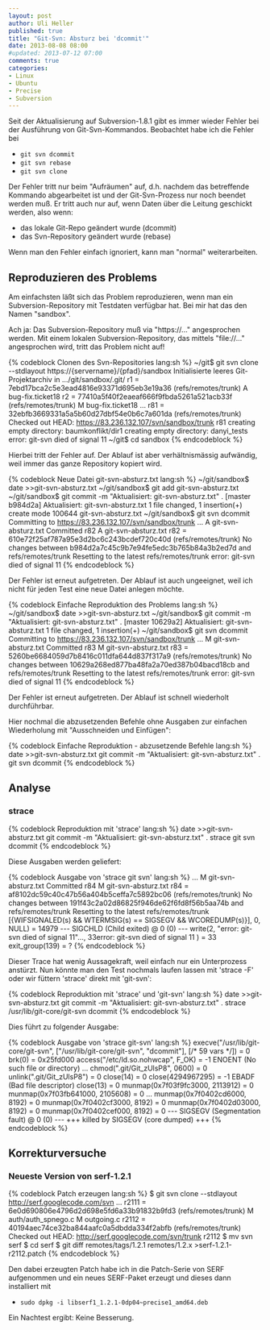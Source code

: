 ```yaml
---
layout: post
author: Uli Heller
published: true
title: "Git-Svn: Absturz bei 'dcommit'"
date: 2013-08-08 08:00
#updated: 2013-07-12 07:00
comments: true
categories:
- Linux
- Ubuntu
- Precise
- Subversion
---
```


Seit der Aktualisierung auf Subversion-1.8.1 gibt es immer wieder
Fehler bei der Ausführung von Git-Svn-Kommandos. Beobachtet habe ich
die Fehler bei

* `git svn dcommit`
* `git svn rebase`
* `git svn clone`

Der Fehler tritt nur beim "Aufräumen" auf, d.h. nachdem das betreffende
Kommando abgearbeitet ist und der Git-Svn-Prozess nur noch beendet werden
muß. Er tritt auch nur auf, wenn Daten über die Leitung geschickt werden,
also wenn:

* das lokale Git-Repo geändert wurde (dcommit)
* das Svn-Repository geändert wurde (rebase)

Wenn man den Fehler einfach ignoriert, kann man "normal" weiterarbeiten.

<!-- more -->

## Reproduzieren des Problems

Am einfachsten läßt sich das Problem reproduzieren, wenn man ein
Subversion-Repository mit Testdaten verfügbar hat. Bei mir hat das den Namen
"sandbox".

Ach ja: Das Subversion-Repository muß via "https://..." angesprochen werden.
Mit einem lokalen Subversion-Repository,
das mittels "file://..." angesprochen wird,
tritt das Problem nicht auf!
 
{% codeblock Clonen des Svn-Repositories lang:sh %}
~/git$ git svn clone --stdlayout https://{servername}/{pfad}/sandbox
Initialisierte leeres Git-Projektarchiv in .../git/sandbox/.git/
r1 = 7ebd17bca2c5e3ead4816e93371d695eb3e19a36 (refs/remotes/trunk)
	A	bug-fix.ticket18
r2 = 77410a5f40f2eaeaf666f9fbda5261a521acb33f (refs/remotes/trunk)
	M	bug-fix.ticket18
...
r81 = 32ebfb3669331a5a5b60d27dbf54e0b6c7a601da (refs/remotes/trunk)
Checked out HEAD:
  https://83.236.132.107/svn/sandbox/trunk r81
creating empty directory: baumkonflikt/dir1
creating empty directory: danyi_tests
error: git-svn died of signal 11
~/git$ cd sandbox
{% endcodeblock %}

Hierbei tritt der Fehler auf. Der Ablauf ist aber verhältnismässig aufwändig,
weil immer das ganze Repository kopiert wird.

{% codeblock Neue Datei git-svn-absturz.txt lang:sh %}
~/git/sandbox$ date >>git-svn-absturz.txt
~/git/sandbox$ git add git-svn-absturz.txt
~/git/sandbox$ git commit -m "Aktualisiert: git-svn-absturz.txt" .
[master b984d2a] Aktualisiert: git-svn-absturz.txt
 1 file changed, 1 insertion(+)
 create mode 100644 git-svn-absturz.txt
~/git/sandbox$ git svn dcommit
Committing to https://83.236.132.107/svn/sandbox/trunk ...
	A	git-svn-absturz.txt
Committed r82
	A	git-svn-absturz.txt
r82 = 610e72f25af787a95e3d2bc6c243bcdef720c40d (refs/remotes/trunk)
No changes between b984d2a7c45c9b7e94fe5edc3b765b84a3b2ed7d and refs/remotes/trunk
Resetting to the latest refs/remotes/trunk
error: git-svn died of signal 11
{% endcodeblock %}

Der Fehler ist erneut aufgetreten. Der Ablauf ist auch ungeeignet, weil ich
nicht für jeden Test eine neue Datei anlegen möchte.

{% codeblock Einfache Reproduktion des Problems lang:sh %}
~/git/sandbox$ date >>git-svn-absturz.txt
~/git/sandbox$ git commit -m "Aktualisiert: git-svn-absturz.txt" .
[master 10629a2] Aktualisiert: git-svn-absturz.txt
 1 file changed, 1 insertion(+)
~/git/sandbox$ git svn dcommit
Committing to https://83.236.132.107/svn/sandbox/trunk ...
	M	git-svn-absturz.txt
Committed r83
	M	git-svn-absturz.txt
r83 = 5260be6684059d7b8416c011dfa644d837f317a9 (refs/remotes/trunk)
No changes between 10629a268ed877ba48fa2a70ed387b04bacd18cb and refs/remotes/trunk
Resetting to the latest refs/remotes/trunk
error: git-svn died of signal 11
{% endcodeblock %}

Der Fehler ist erneut aufgetreten. Der Ablauf ist schnell wiederholt
durchführbar.

Hier nochmal die abzusetzenden Befehle ohne Ausgaben zur einfachen
Wiederholung mit "Ausschneiden und Einfügen":

{% codeblock Einfache Reproduktion - abzusetzende Befehle lang:sh %}
date >>git-svn-absturz.txt
git commit -m "Aktualisiert: git-svn-absturz.txt" .
git svn dcommit
{% endcodeblock %}

## Analyse

### strace

{% codeblock Reproduktion mit 'strace' lang:sh %}
date >>git-svn-absturz.txt
git commit -m "Aktualisiert: git-svn-absturz.txt" .
strace git svn dcommit
{% endcodeblock %}

Diese Ausgaben werden geliefert:

{% codeblock Ausgabe von 'strace git svn' lang:sh %}
...
	M	git-svn-absturz.txt
Committed r84
	M	git-svn-absturz.txt
r84 = af8102dc59c40c47b56a404b5ceffa7c5892bc06 (refs/remotes/trunk)
No changes between 191f43c2a02d86825f946de62f6fd8f56b5aa74b and refs/remotes/trunk
Resetting to the latest refs/remotes/trunk
[{WIFSIGNALED(s) && WTERMSIG(s) == SIGSEGV && WCOREDUMP(s)}], 0, NULL) = 14979
--- SIGCHLD (Child exited) @ 0 (0) ---
write(2, "error: git-svn died of signal 11"..., 33error: git-svn died of signal 11
) = 33
exit_group(139)                         = ?
{% endcodeblock %}

Dieser Trace hat wenig Aussagekraft, weil einfach nur ein Unterprozess
anstürzt. Nun könnte man den Test nochmals laufen lassen mit 'strace -F'
oder wir füttern 'strace' direkt mit 'git-svn':

{% codeblock Reproduktion mit 'strace' und 'git-svn' lang:sh %}
date >>git-svn-absturz.txt
git commit -m "Aktualisiert: git-svn-absturz.txt" .
strace /usr/lib/git-core/git-svn dcommit
{% endcodeblock %}

Dies führt zu folgender Ausgabe:

{% codeblock Ausgabe von 'strace git-svn' lang:sh %}
execve("/usr/lib/git-core/git-svn", ["/usr/lib/git-core/git-svn", "dcommit"], [/* 59 vars */]) = 0
brk(0)                                  = 0x25fd000
access("/etc/ld.so.nohwcap", F_OK)      = -1 ENOENT (No such file or directory)
...
chmod(".git/Git_zUlsP8", 0600)          = 0
unlink(".git/Git_zUlsP8")               = 0
close(14)                               = 0
close(4294967295)                       = -1 EBADF (Bad file descriptor)
close(13)                               = 0
munmap(0x7f03f9fc3000, 2113912)         = 0
munmap(0x7f03fb641000, 2105608)         = 0
...
munmap(0x7f0402cd6000, 8192)            = 0
munmap(0x7f0402cf3000, 8192)            = 0
munmap(0x7f0402d03000, 8192)            = 0
munmap(0x7f0402cef000, 8192)            = 0
--- SIGSEGV (Segmentation fault) @ 0 (0) ---
+++ killed by SIGSEGV (core dumped) +++
{% endcodeblock %}

## Korrekturversuche

### Neueste Version von serf-1.2.1

{% codeblock Patch erzeugen lang:sh %}
$ git svn clone --stdlayout http://serf.googlecode.com/svn
...
r2111 = 6e0d690806e4796d2d698e5fd6a33b91832b9fd3 (refs/remotes/trunk)
	M	auth/auth_spnego.c
	M	outgoing.c
r2112 = 40194aec74ce32ba844aafc0a5dbdda334f2abfb (refs/remotes/trunk)
Checked out HEAD:
  http://serf.googlecode.com/svn/trunk r2112
$ mv svn serf
$ cd serf
$ git diff remotes/tags/1.2.1 remotes/1.2.x >serf-1.2.1-r2112.patch
{% endcodeblock %}

Den dabei erzeugten Patch habe ich in die Patch-Serie von
SERF aufgenommen und ein neues SERF-Paket erzeugt und dieses
dann installiert mit

* `sudo dpkg -i libserf1_1.2.1-0dp04~precise1_amd64.deb` 

Ein Nachtest ergibt: Keine Besserung.
